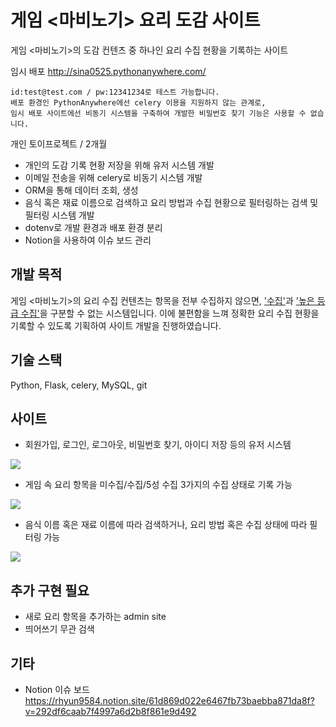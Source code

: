# 게임 <마비노기> 요리 도감 사이트
게임 <마비노기>의 도감 컨텐츠 중 하나인 요리 수집 현황을 기록하는 사이트

임시 배포 http://sina0525.pythonanywhere.com/

    id:test@test.com / pw:12341234로 테스트 가능합니다.
    배포 환경인 PythonAnywhere에선 celery 이용을 지원하지 않는 관계로,
    임시 배포 사이트에선 비동기 시스템을 구축하여 개발한 비밀번호 찾기 기능은 사용할 수 없습니다.
개인 토이프로젝트 / 2개월

- 개인의 도감 기록 현황 저장을 위해 유저 시스템 개발
- 이메일 전송을 위해 celery로 비동기 시스템 개발
- ORM을 통해 데이터 조회, 생성
- 음식 혹은 재료 이름으로 검색하고 요리 방법과 수집 현황으로 필터링하는 검색 및 필터링 시스템 개발
- dotenv로 개발 환경과 배포 환경 분리
- Notion을 사용하여 이슈 보드 관리
## 개발 목적
게임 <마비노기>의 요리 수집 컨텐츠는 항목을 전부 수집하지 않으면, <ins>'수집'</ins>과 <ins>'높은 등급 수집'</ins>을 구분할 수 없는 시스템입니다.
이에 불편함을 느껴 정확한 요리 수집 현황을 기록할 수 있도록 기획하여 사이트 개발을 진행하였습니다.

## 기술 스택
Python, Flask, celery, MySQL, git

## 사이트
* 회원가입, 로그인, 로그아웃, 비밀번호 찾기, 아이디 저장 등의 유저 시스템
<img src="https://user-images.githubusercontent.com/45452033/196888919-faed5bb0-bc3b-4c13-b99e-6aa3e208c998.png">

* 게임 속 요리 항목을 미수집/수집/5성 수집 3가지의 수집 상태로 기록 가능
<img src="https://user-images.githubusercontent.com/45452033/196888561-a1bc5fad-2802-43b2-929d-5eb89e562a18.png">

* 음식 이름 혹은 재료 이름에 따라 검색하거나, 요리 방법 혹은 수집 상태에 따라 필터링 가능
<img src="https://user-images.githubusercontent.com/45452033/196889194-699cc31f-c33a-4325-88c8-38e2725757b9.png">

## 추가 구현 필요
* 새로 요리 항목을 추가하는 admin site
* 띄어쓰기 무관 검색

## 기타
* Notion 이슈 보드
https://rhyun9584.notion.site/61d869d022e6467fb73baebba871da8f?v=292df6caab7f4997a6d2b8f861e9d492
